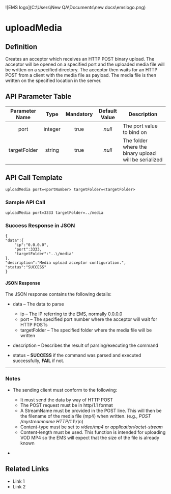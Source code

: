 ![EMS logo](C:\Users\New QA\Documents\new docs\emslogo.png)



# uploadMedia



## Definition

Creates an acceptor which receives an HTTP POST binary upload. The acceptor will be opened on a specified port and the uploaded media file will be written on a specified directory. The acceptor then waits for an HTTP POST from a client with the media file as payload. The media file is then written on the specified location in the server.





## API Parameter Table

| Parameter Name |  Type   | Mandatory | Default Value | Description                              |
| :------------: | :-----: | :-------: | :-----------: | ---------------------------------------- |
|      port      | integer |   true    |    *null*     | The port value to bind on                |
|  targetFolder  | string  |   true    |    *null*     | The folder where the binary upload will be serialized |



## API Call Template

``` 
uploadMedia port=<portNumber> targetFolder=<targetFolder>
```



### Sample API Call

``` 
uploadMedia port=3333 targetFolder=../media
```



### Success Response in JSON

``` 
{
"data":{
    "ip":"0.0.0.0",
    "port":3333,
    "targetFolder":"..\/media"
},
"description":"Media upload acceptor configuration.",
"status":"SUCCESS"
}
```



#### **JSON Response**

The JSON response contains the following details:

- data – The data to parse
  - ip – The IP referring to the EMS, normally 0.0.0.0
  - port – The specified port number where the acceptor will wait for HTTP POSTs
  - targetFolder – The specified folder where the media file will be written


- description – Describes the result of parsing/executing the command
- status – **SUCCESS** if the command was parsed and executed successfully, **FAIL** if not.

------

### Notes

- The sending client must conform to the following:
  - It must send the data by way of HTTP POST
  - The POST request must be in http/1.1 format
  - A StreamName must be provided in the POST line. This will then be the filename of the media file (mp4) when written. (e.g., *POST /mystreamname HTTP/1.1\r\n*)
  - Content-type must be set to *video/mp4* or *application/octet-stream*
  - Content-length must be used. This function is intended for uploading VOD MP4 so the EMS will expect that the size of the file is already known

- ​





## **Related Links**

- Link 1
- Link 2